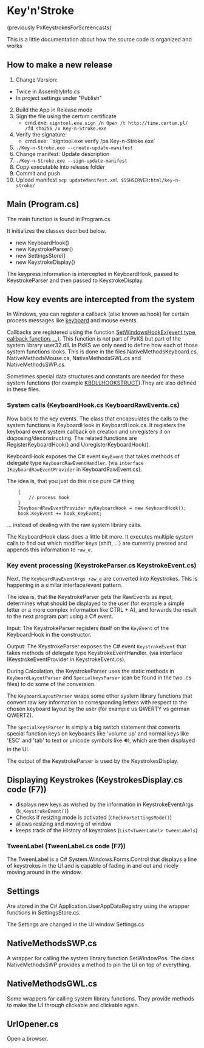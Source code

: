 # Key'n'Stroke

(previously PxKeystrokesForScreencasts)

This is a little documentation about how the source code is organized and works

## How to make a new release

 1. Change Version: 
   - Twice in AssemblyInfo.cs
   - In project settings under "Publish"
 2. Build the App in Release mode
 3. Sign the file using the certum certificate
    - cmd.exe: `signtool.exe sign /n Open /t http://time.certum.pl/ /fd sha256 /v Key-n-Stroke.exe`
 4. Verify the signature:
    - cmd.exe: ``signtool.exe verify /pa Key-n-Stroke.exe`
 4. `./Key-n-Stroke.exe --create-update-manifest`
 5. Change manifest: Update description
 6. `./Key-n-Stroke.exe --sign-update-manifest`
 7. Copy executable into release folder
 8. Commit and push
 7. Upload manifest `scp updateManifest.xml $SSHSERVER:html/key-n-stroke/`

## Main (Program.cs)

The main function is found in Program.cs.

It initializes the classes decribed below.
 * new KeyboardHook()
 * new KeystrokeParser()
 * new SettingsStore()
 * new KeystrokeDisplay()

The keypress information is intercepted in KeyboardHook, passed to KeystrokeParser and then passed to KeystrokeDisplay.


## How key events are intercepted from the system

In Windows, you can register a callback (also known as hook) for certain process messages like [keyboard][LowLevelKeyboardProc] and mouse events.

Callbacks are registered using the function [SetWindowsHookEx(event type, callback function, ...)][SetWindowsHookEx].
This function is not part of PxKS but part of the system library user32.dll. In PxKS we only need to define how each of those system functions looks. This is done in the files NativeMethodsKeyboard.cs, NativeMethodsMouse.cs, NativeMethodsGWL.cs and NativeMethodsSWP.cs.

Sometimes special data structures and constants are needed for these system functions (for example [KBDLLHOOKSTRUCT][KBDLLHOOKSTRUCT]).They are also defined in these files.


### System calls (KeyboardHook.cs KeyboardRawEvents.cs)

Now back to the key events. The class that encapsulates the calls to the system functions is KeyboardHook in KeyboardHook.cs. It registers the keyboard event system callback on creation and unregisters it on disposing/deconstructing. The related functions are RegisterKeyboardHook() and UnregisterKeyboardHook().

KeyboardHook exposes the C# event <code>KeyEvent</code> that takes methods of delegate type <code>KeyboardRawEventHandler</code>. (via <code>interface IKeyboardRawEventProvider</code> in KeyboardRawEvent.cs).

The idea is, that you just do this nice pure C# thing

```	void hook_KeyEvent(KeyboardRawEventArgs raw_e)
	{
		// process hook
	}
	IKeyboardRawEventProvider myKeyboardHook = new KeyboardHook();
	hook.KeyEvent += hook_KeyEvent;
```

... instead of dealing with the raw system library calls.

The KeyboardHook class does a little bit more. It executes multiple system calls to find out which modifier keys (shift, ...) are currently pressed and appends this information to <code>raw_e</code>.

### Key event processing (KeystrokeParser.cs KeystrokeEvent.cs)

Next, the <code>KeyboardRawEventArgs raw_e</code> are converted into Keystrokes. This is happening in a similar interface/event pattern.

The idea is, that the KeystrokeParser gets the RawEvents as input, determines what should be displayed to the user (for example a simple letter or a more complex information like CTRL + A), and forwards the result to the next program part using a C# event.

Input: The KeystrokeParser registers itself on the <code>KeyEvent</code> of the KeyboardHook in the constructor.

Output: The KeystrokeParser exposes the C# event <code>KeystrokeEvent</code> that takes methods of delegate type KeystrokeEventHandler. (via interface IKeystrokeEventProvider in KeystrokeEvent.cs).

During Calculation, the KeystrokeParser uses the static methods in <code>KeyboardLayoutParser</code> and <code>SpecialkeysParser</code> (can be found in the two .cs files) to do some of the conversion.

The <code>KeyboardLayoutParser</code> wraps some other system library functions that convert raw key information to corresponding letters with respect to the chosen keyboard layout by the user (for example us QWERTY vs german QWERTZ).

The <code>SpecialkeysParser</code> is simply a big switch statement that converts special function keys on keyboards like 'volume up' and normal keys like 'ESC' and 'tab' to text or unicode symbols like 🔊, which are then displayed in the UI.


The output of the KeystrokeParser is used by the KeystrokesDisplay.

[SetWindowsHookEx]: https://msdn.microsoft.com/en-us/library/windows/desktop/ms644990%28v=vs.85%29.aspx "SetWindowsHookEx function"
[LowLevelKeyboardProc]: https://msdn.microsoft.com/en-us/library/windows/desktop/ms644985%28v=vs.85%29.aspx "LowLevelKeyboardProc callback function"
[TranslateMessage]: https://msdn.microsoft.com/en-us/library/windows/desktop/ms644955%28v=vs.85%29.aspx "TranslateMessage function"
[KBDLLHOOKSTRUCT]: https://msdn.microsoft.com/en-us/library/windows/desktop/ms644967%28v=vs.85%29.aspx "KBDLLHOOKSTRUCT structure"

## Displaying Keystrokes (KeystrokesDisplay.cs code (F7))

 * displays new keys as wished by the information in KeystrokeEventArgs (<code>k_KeystrokeEvent()</code>)
 * Checks if resizing mode is activated (<code>CheckForSettingsMode()</code>)
 * allows resizing and moving of window
 * keeps track of the History of keystrokes (<code>List&lt;TweenLabel&gt; tweenLabels</code>)

### TweenLabel (TweenLabel.cs code (F7))

The TweenLabel is a C# System.Windows.Forms.Control that displays a line of keystrokes in the UI and is capable of fading in and out and nicely moving around in the window.

## Settings

Are stored in the C# Application.UserAppDataRegistry using the wrapper functions in SettingsStore.cs.

The Settings are changed in the UI window Settings.cs

## NativeMethodsSWP.cs

A wrapper for calling the system library function SetWindowPos.
The class NativeMethodsSWP provides a method to pin the UI on top of everything.

## NativeMethodsGWL.cs

Some wrappers for calling system library functions.
They provide methods to make the UI through clickable and clickable again.

## UrlOpener.cs

Open a browser.